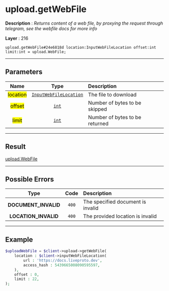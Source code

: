 # upload.getWebFile

**Description** : *Returns content of a web file, by proxying the request through telegram, see the webfile docs for more info*

**Layer** : 216

```tl
upload.getWebFile#24e6818d location:InputWebFileLocation offset:int limit:int = upload.WebFile;
```

---

## Parameters

| Name | Type | Description |
| :---: | :---: | :--- |
| <mark>location</mark> | [`InputWebFileLocation`](type/InputWebFileLocation) | The file to download |
| <mark>offset</mark> | [`int`](type/int) | Number of bytes to be skipped |
| <mark>limit</mark> | [`int`](type/int) | Number of bytes to be returned |

---

## Result

[upload.WebFile](type/upload.WebFile)

---

## Possible Errors

| Type | Code | Description |
| :---: | :---: | :--- |
| **DOCUMENT_INVALID** | `400` | The specified document is invalid |
| **LOCATION_INVALID** | `400` | The provided location is invalid |

---

## Example

```php
$uploadWebFile = $client->upload->getWebFile(
	location : $client->inputWebFileLocation(
		url : 'https://docs.liveproto.dev',
		access_hash : 5439665008090595597,
	),
	offset : 0,
	limit : 22,
);
```